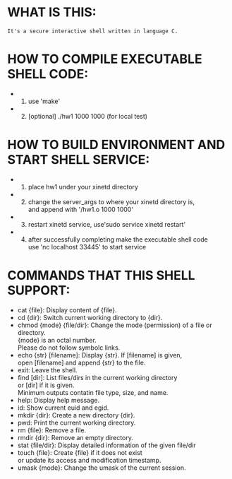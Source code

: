 # WHAT IS THIS:
    It's a secure interactive shell written in language C.  

# HOW TO COMPILE EXECUTABLE SHELL CODE:
   + 1. use 'make'  
   + 2. [optional] ./hw1 1000 1000 (for local test)  

# HOW TO BUILD ENVIRONMENT AND START SHELL SERVICE:
   + 1. place hw1 under your xinetd directory  
   + 2. change the server_args to where your xinetd directory is,   
       and append with '/hw1.o 1000 1000'  
   + 3. restart xinetd service, use'sudo service xinetd restart'  
   + 4. after successfully completing make the executable shell code  
       use 'nc localhost 33445' to start service  

# COMMANDS THAT THIS SHELL SUPPORT:
+    cat {file}:              Display content of {file}.  
+    cd {dir}:                Switch current working directory to {dir}.  
+    chmod {mode} {file/dir}: Change the mode (permission) of a file or directory.  
                             {mode} is an octal number.  
                             Please do not follow symbolc links.  
+    echo {str} [filename]:   Display {str}. If [filename] is given,  
                             open [filename] and append {str} to the file.  
+    exit:                    Leave the shell.  
+    find [dir]:              List files/dirs in the current working directory  
                             or [dir] if it is given.  
                             Minimum outputs contatin file type, size, and name.  
+    help:                    Display help message.  
+    id:                      Show current euid and egid.  
+    mkdir {dir}:             Create a new directory {dir}.  
+    pwd:                     Print the current working directory.  
+    rm {file}:               Remove a file.  
+    rmdir {dir}:             Remove an empty directory.  
+    stat {file/dir}:         Display detailed information of the given file/dir  
+    touch {file}:            Create {file} if it does not exist  
                             or update its access and modification timestamp.  
+    umask {mode}:            Change the umask of the current session.  
